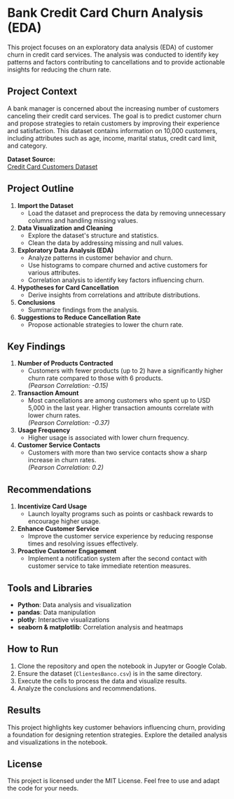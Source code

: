 # Bank Credit Card Churn Analysis (EDA)

This project focuses on an exploratory data analysis (EDA) of customer churn in credit card services. The analysis was conducted to identify key patterns and factors contributing to cancellations and to provide actionable insights for reducing the churn rate.

## Project Context
A bank manager is concerned about the increasing number of customers canceling their credit card services. The goal is to predict customer churn and propose strategies to retain customers by improving their experience and satisfaction. This dataset contains information on 10,000 customers, including attributes such as age, income, marital status, credit card limit, and category.

**Dataset Source:**  
[Credit Card Customers Dataset](https://www.kaggle.com/sakshigoyal7/credit-card-customers)

## Project Outline

1. **Import the Dataset**
   - Load the dataset and preprocess the data by removing unnecessary columns and handling missing values.
2. **Data Visualization and Cleaning**
   - Explore the dataset's structure and statistics.
   - Clean the data by addressing missing and null values.
3. **Exploratory Data Analysis (EDA)**
   - Analyze patterns in customer behavior and churn.
   - Use histograms to compare churned and active customers for various attributes.
   - Correlation analysis to identify key factors influencing churn.
4. **Hypotheses for Card Cancellation**
   - Derive insights from correlations and attribute distributions.
5. **Conclusions**
   - Summarize findings from the analysis.
6. **Suggestions to Reduce Cancellation Rate**
   - Propose actionable strategies to lower the churn rate.

## Key Findings

1. **Number of Products Contracted**  
   - Customers with fewer products (up to 2) have a significantly higher churn rate compared to those with 6 products.  
   *(Pearson Correlation: -0.15)*
2. **Transaction Amount**  
   - Most cancellations are among customers who spent up to USD 5,000 in the last year. Higher transaction amounts correlate with lower churn rates.  
   *(Pearson Correlation: -0.37)*
3. **Usage Frequency**  
   - Higher usage is associated with lower churn frequency.
4. **Customer Service Contacts**  
   - Customers with more than two service contacts show a sharp increase in churn rates.  
   *(Pearson Correlation: 0.2)*

## Recommendations

1. **Incentivize Card Usage**  
   - Launch loyalty programs such as points or cashback rewards to encourage higher usage.
2. **Enhance Customer Service**  
   - Improve the customer service experience by reducing response times and resolving issues effectively.
3. **Proactive Customer Engagement**  
   - Implement a notification system after the second contact with customer service to take immediate retention measures.

## Tools and Libraries
- **Python**: Data analysis and visualization
- **pandas**: Data manipulation
- **plotly**: Interactive visualizations
- **seaborn & matplotlib**: Correlation analysis and heatmaps

## How to Run
1. Clone the repository and open the notebook in Jupyter or Google Colab.
2. Ensure the dataset (`ClientesBanco.csv`) is in the same directory.
3. Execute the cells to process the data and visualize results.
4. Analyze the conclusions and recommendations.

## Results
This project highlights key customer behaviors influencing churn, providing a foundation for designing retention strategies. Explore the detailed analysis and visualizations in the notebook.

## License
This project is licensed under the MIT License. Feel free to use and adapt the code for your needs.
